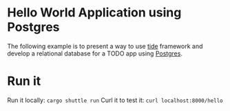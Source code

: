 # Hello World Application using Postgres
The following example is to present a way to use [tide](https://docs.rs/tide/latest/tide/) framework and develop a relational database for a TODO app using [Postgres](https://www.postgresql.org/docs/).

# Run it
Run it locally: `cargo shuttle run`
Curl it to test it: `curl localhost:8000/hello`


